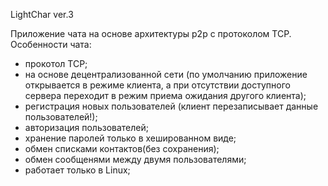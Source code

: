 LightChar ver.3

Приложение чата на основе архитектуры p2p с протоколом TCP.  
Особенности чата:  
- прокотол TCP;  
- на основе децентрализованной сети (по умолчанию приложение открывается в режиме клиента, а при отсутствии доступного сервера переходит в режим приема ожидания другого клиента);  
- регистрация новых пользователей (клиент перезаписывает данные пользователей!);  
- авторизация пользователей;  
- хранение паролей только в хешированном виде;  
- обмен списками контактов(без сохранения);  
- обмен сообщенями между двумя пользователями;  
- работает только в Linux;  

